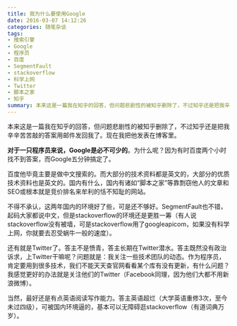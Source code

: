 ```yaml
---
title: 我为什么要使用Google
date: 2016-03-07 14:12:26
categories: 随笔杂谈
tags: 
- 搜索引擎
- Google
- 程序员
- 百度
- SegmentFault
- stackoverflow
- 科学上网
- Twitter
- 脚本之家
- 知乎
summary: 本来这是一篇我在知乎的回答，但问题悲剧性的被知乎删除了，不过知乎还是把我辛辛苦苦敲的答案用邮件发回我了。现在我把他发表在博客里。
---
```


本来这是一篇我在知乎的回答，但问题悲剧性的被知乎删除了，不过知乎还是把我辛辛苦苦敲的答案用邮件发回我了。现在我把他发表在博客里。

**对于一只程序员来说，Google是必不可少的**。为什么呢？因为有时百度两个小时找不到答案，而Google五分钟搞定了。

百度他毕竟主要是做中文搜索的。而大部分的技术资料都是英文的，大部分的优质技术资料也是英文的。国内有什么，国内有诸如“脚本之家”等靠剽窃他人的文章和SEO或根本就是竞价排名来牟利的恬不知耻的网站。

不得不承认，这两年国内的环境好了些，可是还不够好。SegmentFault也不错，起码大家都说中文，但是stackoverflow的环境还是更胜一筹（有人说stackoverflow没有被墙，可是stackoverflow用了googleapicom，如果没有科学上网，你就要去忍受蜗牛一般的速度）。

还有就是Twitter了。答主不是愤青，答主长期在Twitter潜水。答主既然没有政治诉求，上Twitter干嘛呢？问题就是：我关注一些技术团队的动态。作为程序员，肯定要用到很多技术，我们不能天天查官网看看某个库有没有更新，有什么问题？我感觉更好的办法就是关注他们的Twitter（Facebook同理，因为他们大都不用新浪微博）。

当然，最好还是有点英语阅读写作能力。答主英语超烂（大学英语重修3次，至今未过四级），可被国内环境逼的，基本可以无障碍逛stackoverflow（有道词典万岁）。